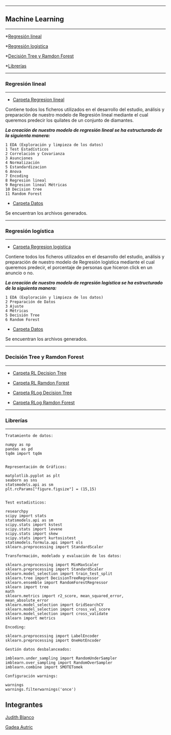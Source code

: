 

----------------------------
## Machine Learning
--------------------------------------------------


*[Regresión lineal](#Regresión-lineal)

*[Regresión logistica](#Regresión-logistica)

*[Decisión Tree y Ramdon Forest](#Decisión-Tree-y-Ramdon-Forest)

*[Librerías](#Librerías)


---------------------------
### Regresión lineal
 ---------------------------
 
   *  [Carpeta Regresion lineal](https://github.com/Adalab/DA-promoc-modulo3-sprint1-judith-gadea/tree/main/RL)

 Contiene todos los ficheros utilizados en el desarrollo del estudio, análisis y preparación de nuestro modelo de Regresión lineal mediante el cual queremos predecir los quilates de un conjunto de diamantes.
 

***La creación de nuestro modelo de regresión lineal se ha estructurado de la siguienta manera:***

    1 EDA (Exploración y limpieza de los datos)
    1 Test Estadísticos
    2 Correlación y Covarianza
    3 Asunciones
    4 Normalización
    5 Estandardizacion
    6 Anova
    7 Encoding
    8 Regresion lineal
    9 Regresion lineal Métricas
    10 Decision tree
    11 Random Forest

 
 
   *  [Carpeta Datos](https://github.com/Adalab/DA-promoc-modulo3-sprint1-judith-gadea/tree/main/RL/datos)
     
   Se encuentran los archivos generados.
 
 
 

   
   
   
 
 
---------------------------
### Regresión logística
---------------------------
  
  *  [Carpeta Regresion logistica](https://github.com/Adalab/DA-promoc-modulo3-sprint1-judith-gadea/tree/main/RLog)

 Contiene todos los ficheros utilizados en el desarrollo del estudio, análisis y preparación de nuestro modelo de Regresión logística mediante el cual queremos predecir, el porcentaje de  personas que hiceron click en un anuncio o no.


***La creación de nuestro modelo de regresión logística se ha estructurado de la siguienta manera:***

    1 EDA (Exploración y limpieza de los datos)
    2 Preparación de Datos
    3 Ajuste
    4 Métricas
    5 Decisión Tree
    6 Random Forest 
    
    
    
   *  [Carpeta Datos](https://github.com/Adalab/DA-promoc-modulo3-sprint1-judith-gadea/tree/main/RLog/datos)
      
   Se encuentran los archivos generados.



  
 
 


-----------------------------
### Decisión Tree y Ramdon Forest
--------------------------------


   *  [Carpeta RL Decision Tree](https://github.com/Adalab/DA-promoc-modulo3-sprint1-judith-gadea/blob/main/RL/RL-11-DecisionTree.ipynb)
   
   *  [Carpeta RL Ramdon Forest](https://github.com/Adalab/DA-promoc-modulo3-sprint1-judith-gadea/blob/main/RL/RL-12-RandomForest_tree.ipynb)

   *  [Carpeta RLog Decision Tree](https://github.com/Adalab/DA-promoc-modulo3-sprint1-judith-gadea/blob/main/RLog/RLo-5-DecTree.ipynb)

   *  [Carpeta RLog Ramdon Forest](https://github.com/Adalab/DA-promoc-modulo3-sprint1-judith-gadea/blob/main/RLog/RLo-6-Ran-Forest.ipynb)




-----------------------------
### Librerías
--------------------------------

    Tratamiento de datos:
    
    numpy as np
    pandas as pd
    tqdm import tqdm

    
    Representación de Gráficos:
    
    matplotlib.pyplot as plt
    seaborn as sns
    statsmodels.api as sm
    plt.rcParams["figure.figsize"] = (15,15)
    

    Test estadisticos:
    
    researchpy 
    scipy import stats
    statsmodels.api as sm
    scipy.stats import kstest
    scipy.stats import levene
    scipy.stats import skew
    scipy.stats import kurtosistest
    statsmodels.formula.api import ols
    sklearn.preprocessing import StandardScaler
    
    Transformación, modelado y evaluación de los datos:
    
    sklearn.preprocessing import MinMaxScaler
    sklearn.preprocessing import StandardScaler
    sklearn.model_selection import train_test_split
    sklearn.tree import DecisionTreeRegressor
    sklearn.ensemble import RandomForestRegressor
    sklearn import tree
    math
    sklearn.metrics import r2_score, mean_squared_error, mean_absolute_error
    sklearn.model_selection import GridSearchCV
    sklearn.model_selection import cross_val_score
    sklearn.model_selection import cross_validate
    sklearn import metrics

    Encoding:
    
    sklearn.preprocessing import LabelEncoder 
    sklearn.preprocessing import OneHotEncoder  
    
    Gestión datos desbalanceados:
    
    imblearn.under_sampling import RandomUnderSampler
    imblearn.over_sampling import RandomOverSampler
    imblearn.combine import SMOTETomek

    Configuración warnings:
    
    warnings
    warnings.filterwarnings('once')
 
 
    
Integrantes
----------------


[Judith Blanco](https://github.com/Jumblan)

[Gadea Autric](https://github.com/gadeatric/gadeatric)







